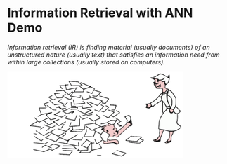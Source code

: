 # Information Retrieval with ANN Demo

*Information retrieval (IR) is finding material (usually documents) of
an unstructured nature (usually text) that satisfies an information need
from within large collections (usually stored on computers).*

<img src="fig/irlogo2.png" width="400"/>

